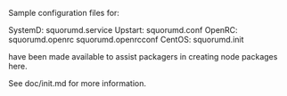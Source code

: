 Sample configuration files for:

SystemD: squorumd.service
Upstart: squorumd.conf
OpenRC:  squorumd.openrc
         squorumd.openrcconf
CentOS:  squorumd.init

have been made available to assist packagers in creating node packages here.

See doc/init.md for more information.
